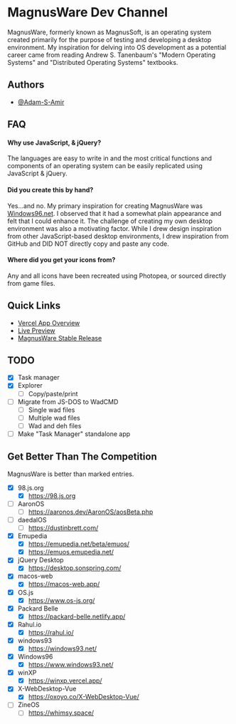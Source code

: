 # MagnusWare Dev Channel

MagnusWare, formerly known as MagnusSoft, is an operating system created primarily for the purpose of testing and developing a desktop environment. My inspiration for delving into OS development as a potential career came from reading Andrew S. Tanenbaum's "Modern Operating Systems" and "Distributed Operating Systems" textbooks.

## Authors

- [@Adam-S-Amir](https://www.github.com/Adam-S-Amir)

## FAQ

#### Why use JavaScript, & jQuery?

The languages are easy to write in and the most critical functions and components of an operating system can be easily replicated using JavaScript & jQuery.

#### Did you create this by hand?

Yes...and no. My primary inspiration for creating MagnusWare was [Windows96.net](https://windows96.net). I observed that it had a somewhat plain appearance and felt that I could enhance it. The challenge of creating my own desktop environment was also a motivating factor. While I drew design inspiration from other JavaScript-based desktop environments, I drew inspiration from GitHub and DID NOT directly copy and paste any code.

#### Where did you get your icons from?

Any and all icons have been recreated using Photopea, or sourced directly from game files.

## Quick Links

- [Vercel App Overview](https://vercel.com/adam-s-amirs-projects/magnusware)
- [Live Preview](https://magnusware.vercel.app/index.html)
- [MagnusWare Stable Release](https://adamtrex.azurewebsites.net/index.html)

## TODO

- [x] Task manager
- [x] Explorer
  - [ ] Copy/paste/print
- [ ] Migrate from JS-DOS to WadCMD
  - [ ] Single wad files
  - [ ] Multiple wad files
  - [ ] Wad and deh files
- [ ] Make "Task Manager" standalone app

## Get Better Than The Competition

  MagnusWare is better than marked entries.

  - [x] 98.js.org
    - [x] https://98.js.org
  - [ ] AaronOS
    - [ ] https://aaronos.dev/AaronOS/aosBeta.php
  - [ ] daedalOS
    - [ ] https://dustinbrett.com/
  - [x] Emupedia
    - [x] https://emupedia.net/beta/emuos/
    - [x] https://emuos.emupedia.net/
  - [x] jQuery Desktop
    - [x] https://desktop.sonspring.com/
  - [x] macos-web
    - [x] https://macos-web.app/
  - [x] OS.js
    - [x] https://www.os-js.org/
  - [x] Packard Belle
    - [x] https://packard-belle.netlify.app/
  - [x] Rahul.io
    - [x] https://rahul.io/
  - [x] windows93
    - [x] https://windows93.net/
  - [x] Windows96
    - [x] https://www.windows93.net/
  - [x] winXP
    - [x] https://winxp.vercel.app/
  - [x] X-WebDesktop-Vue
    - [x] https://oxoyo.co/X-WebDesktop-Vue/
  - [ ] ZineOS
    - [ ] https://whimsy.space/